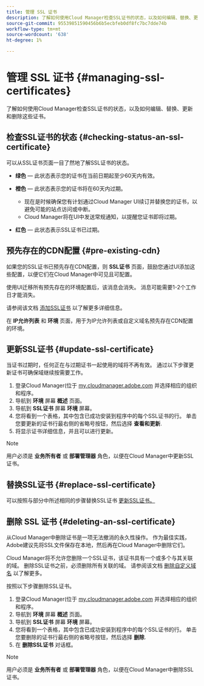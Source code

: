 ```yaml
---
title: 管理 SSL 证书
description: 了解如何使用Cloud Manager检查SSL证书的状态，以及如何编辑、替换、更新和删除这些证书。
source-git-commit: 95539851590456b6b5ecbfeb0df8fc7bc7dde74b
workflow-type: tm+mt
source-wordcount: '638'
ht-degree: 1%

---
```



# 管理 SSL 证书 {#managing-ssl-certificates}

了解如何使用Cloud Manager检查SSL证书的状态，以及如何编辑、替换、更新和删除这些证书。

## 检查SSL证书的状态 {#checking-status-an-ssl-certificate}

可以从SSL证书页面一目了然地了解SSL证书的状态。

* **绿色**  — 此状态表示您的证书在当前日期起至少60天内有效。

* **橙色**  — 此状态表示您的证书将在60天内过期。
   * 现在是时候确保您有计划通过Cloud Manager UI续订并替换您的证书，以避免可能的站点访问或中断。
   * Cloud Manager将在UI中发送常规通知，以提醒您证书即将过期。

* **红色**  — 此状态表示SSL证书已过期。

## 预先存在的CDN配置 {#pre-existing-cdn}

如果您的SSL证书已预先存在CDN配置，则 **SSL证书** 页面，鼓励您通过UI添加这些配置，以便它们在Cloud Manager中可见且可配置。

使用UI迁移所有预先存在的环境配置后，该消息会消失。 消息可能需要1-2个工作日才能消失。

请参阅该文档 [添加SSL证书](/help/implementing/cloud-manager/managing-ssl-certifications/add-ssl-certificate.md) 以了解更多详细信息。

在 **IP允许列表** 和 **环境** 页面，用于为IP允许列表或自定义域名预先存在CDN配置的环境。

## 更新SSL证书 {#update-ssl-certificate}

当证书过期时，任何正在与过期证书一起使用的域将不再有效。 通过以下步骤更新证书可确保域继续按需要工作。

1. 登录Cloud Manager(位于 [my.cloudmanager.adobe.com](https://my.cloudmanager.adobe.com/) 并选择相应的组织和程序。
1. 导航到 **环境** 屏幕 **概述** 页面。
1. 导航到 **SSL证书** 屏幕 **环境** 屏幕。
1. 您将看到一个表格，其中包含已成功安装到程序中的每个SSL证书的行。 单击您要更新的证书行最右侧的省略号按钮，然后选择 **查看和更新**.
1. 将显示证书详细信息，并且可以进行更新。

>[!NOTE]
>
>用户必须是 **业务所有者** 或 **部署管理器** 角色，以便在Cloud Manager中更新SSL证书。

## 替换SSL证书 {#replace-ssl-certificate}

可以按照与部分中所述相同的步骤替换SSL证书 [更新SSL证书。](#update-ssl-certificate)

## 删除 SSL 证书 {#deleting-an-ssl-certificate}

从Cloud Manager中删除证书是一项无法撤消的永久性操作。 作为最佳实践，Adobe建议先将SSL文件保存在本地，然后再在Cloud Manager中删除它们。

Cloud Manager将不允许您删除一个SSL证书，该证书具有一个或多个与其关联的域。 删除SSL证书之前，必须删除所有关联的域。 请参阅该文档 [删除自定义域名](/help/implementing/cloud-manager/custom-domain-names/delete-custom-domain-name.md) 以了解更多。

按照以下步骤删除SSL证书。

1. 登录Cloud Manager(位于 [my.cloudmanager.adobe.com](https://my.cloudmanager.adobe.com/) 并选择相应的组织和程序。
1. 导航到 **环境** 屏幕 **概述** 页面。
1. 导航到 **SSL证书** 屏幕 **环境** 屏幕。
1. 您将看到一个表格，其中包含已成功安装到程序中的每个SSL证书的行。 单击您要删除的证书行最右侧的省略号按钮，然后选择 **删除**.
1. 在 **删除SSL证书** 对话框。

>[!NOTE]
>
>用户必须是 **业务所有者** 或 **部署管理器** 角色，以便在Cloud Manager中删除SSL证书。